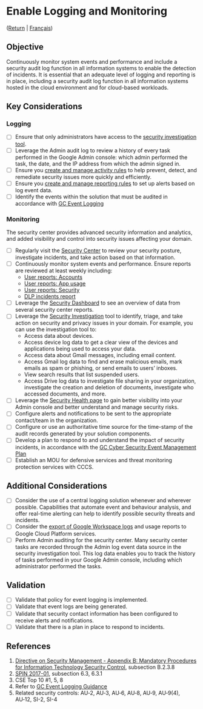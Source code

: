# Enable Logging and Monitoring
([Return](/README.md) | [Français](/FR/04_Activer-la-journalisation-et-la-surveillance.md))

## Objective

Continuously monitor system events and performance and include a security audit log function in all information systems to enable the detection of incidents. It is essential that an adequate level of logging and reporting is in place, including a security audit log function in all information systems hosted in the cloud environment and for cloud-based workloads.

## Key Considerations

### Logging

* [ ] Ensure that only administrators have access to the [security investigation tool](https://support.google.com/a/answer/7575955).
* [ ] Leverage the Admin audit log to review a history of every task performed in the Google Admin console: which admin performed the task, the date, and the IP address from which the admin signed in.
* [ ] Ensure you [create and manage activity rules](https://support.google.com/a/answer/9275024?hl=en) to help prevent, detect, and remediate security issues more quickly and efficiently.
* [ ] Ensure you [create and manage reporting rules](https://support.google.com/a/answer/9908423?hl=en) to set up alerts based on log event data.
* [ ] Identify the events within the solution that must be audited in accordance with [GC Event Logging](https://www.gcpedia.gc.ca/gcwiki/images/e/e3/GC_Event_Logging_Strategy.pdf)

### Monitoring

The security center provides advanced security information and analytics, and added visibility and control into security issues affecting your domain. 

* [ ] Regularly visit the [Security Center](https://support.google.com/a/answer/7492003?hl=en) to review your security posture, investigate incidents, and take action based on that information.
* [ ] Continuously monitor system events and performance. Ensure reports are reviewed at least weekly including:
  * [User reports: Accounts](https://support.google.com/a/answer/4580176?hl=en&ref_topic=9026833#zippy=%2Cgeneral)
  * [User reports: App usage](https://support.google.com/a/answer/4579578?hl=en&ref_topic=9026833)
  * [User reports: Security](https://support.google.com/a/answer/6000269?hl=en&ref_topic=9026833)
  * [DLP incidents report](https://support.google.com/a/answer/9304818?hl=en&ref_topic=7492004)
* [ ] Leverage the [Security Dashboard](https://support.google.com/a/answer/7492534?hl=en&ref_topic=7492004) to see an overview of data from several security center reports. 
* [ ] Leverage the [Security Investigation](https://support.google.com/a/answer/7575955?hl=en#) tool to identify, triage, and take action on security and privacy issues in your domain. For example, you can use the investigation tool to:
  * Access data about devices.
  * Access device log data to get a clear view of the devices and applications being used to access your data.
  * Access data about Gmail messages, including email content. 
  * Access Gmail log data to find and erase malicious emails, mark emails as spam or phishing, or send emails to users’ inboxes.
  * View search results that list suspended users.
  * Access Drive log data to investigate file sharing in your organization, investigate the creation and deletion of documents, investigate who accessed documents, and more.
* [ ] Leverage the [Security Health page](https://support.google.com/a/answer/7492705#data-leaks) to gain better visibility into your Admin console and better understand and manage security risks.
* [ ] Configure alerts and notifications to be sent to the appropriate contact/team in the organization.
* [ ] Configure or use an authoritative time source for the time-stamp of the audit records generated by your solution components.
* [ ] Develop a plan to respond to and understand the impact of security incidents, in accordance with the [GC Cyber Security Event Management Plan](https://www.canada.ca/en/treasury-board-secretariat/services/access-information-privacy/security-identity-management/government-canada-cyber-security-event-management-plan.html)
* [ ] Establish an MOU for defensive services and threat monitoring protection services with CCCS.

## Additional Considerations

* [ ] Consider the use of a central logging solution whenever and wherever possible. Capabilities that automate event and behaviour analysis, and offer real-time alerting can help to identify possible security threats and incidents.
* [ ] Consider the [export of Google Workspace logs](https://support.google.com/a/answer/9320190) and usage reports to Google Cloud Platform services.
* [ ] Perform Admin auditing for the security center.
      Many security center tasks are recorded through the Admin log event data source in the security investigation tool. This log data enables you to track the history of tasks performed in your Google Admin console, including which administrator performed the tasks. 

## Validation

* [ ] Validate that policy for event logging is implemented.
* [ ] Validate that event logs are being generated.
* [ ] Validate that security contact information has been configured to receive alerts and notifications.
* [ ] Validate that there is a plan in place to respond to incidents.

## References

1. [Directive on Security Management - Appendix B: Mandatory Procedures for Information Technology Security Control](https://www.tbs-sct.gc.ca/pol/doc-eng.aspx?id=32611&section=procedure&p=B), subsection B.2.3.8
2. [SPIN 2017-01](https://www.canada.ca/en/treasury-board-secretariat/services/access-information-privacy/security-identity-management/direction-secure-use-commercial-cloud-services-spin.html), subsection 6.3, 6.3.1
3. CSE Top 10 #1, 5, 8
4. Refer to [GC Event Logging Guidance](https://www.canada.ca/en/government/system/digital-government/online-security-privacy/event-logging-guidance.html)
5. Related security controls: AU‑2, AU‑3, AU‑6, AU‑8, AU‑9, AU‑9(4), AU‑12, SI-2, SI-4
